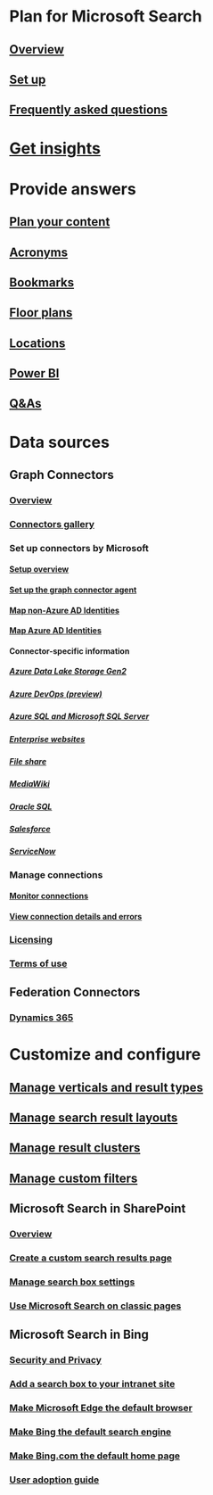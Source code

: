 # Plan for Microsoft Search
## [Overview](overview-microsoft-search.md)
## [Set up](setup-microsoft-search.md)
## [Frequently asked questions](faqs.md)
# [Get insights](usage-reports.md)
# Provide answers
## [Plan your content](plan-your-content.md)
## [Acronyms](manage-acronyms.md)
## [Bookmarks](manage-bookmarks.md)
## [Floor plans](manage-floorplans.md)
## [Locations](manage-locations.md)
## [Power BI](manage-powerbi.md)
## [Q&As](manage-qas.md)
# Data sources
## Graph Connectors
### [Overview](connectors-overview.md)
### [Connectors gallery](connectors-gallery.md)
### Set up connectors by Microsoft
#### [Setup overview](configure-connector.md)
#### [Set up the graph connector agent](on-prem-agent.md)
#### [Map non-Azure AD Identities](map-non-aad.md)
#### [Map Azure AD Identities](map-aad.md)
#### Connector-specific information
##### [Azure Data Lake Storage Gen2](azure-data-lake-connector.md)
##### [Azure DevOps (preview)](azure-devops-connector.md)
##### [Azure SQL and Microsoft SQL Server](MSSQL-connector.md)
##### [Enterprise websites](enterprise-web-connector.md)
##### [File share](fileshare-connector.md)
##### [MediaWiki](mediawiki-connector.md)
##### [Oracle SQL](OracleSQL-connector.md)
##### [Salesforce](salesforce-connector.md)
##### [ServiceNow](servicenow-connector.md)
### Manage connections
#### [Monitor connections](manage-connector.md)
#### [View connection details and errors](connector-details-errors.md)
### [Licensing](licensing.md)
### [Terms of use](terms-of-use.md)
## Federation Connectors
### [Dynamics 365](manage-dynamics365.md)
# Customize and configure
## [Manage verticals and result types](customize-search-page.md)
## [Manage search result layouts](customize-results-layout.md)
## [Manage result clusters](result-cluster.md)
## [Manage custom filters](custom-filters.md)
## Microsoft Search in SharePoint
### [Overview](get-started-search-in-sharepoint-online.md)
### [Create a custom search results page](create-search-results-pages.md)
### [Manage search box settings](manage-spo-search-box.md)
### [Use Microsoft Search on classic pages](manage-classic-spo-pages.md)
## Microsoft Search in Bing
### [Security and Privacy](security-for-search.md)
### [Add a search box to your intranet site](add-a-search-box-to-your-intranet-site.md)
### [Make Microsoft Edge the default browser](/deployedge/edge-default-browser)
### [Make Bing the default search engine](set-default-search-engine.md)
### [Make Bing.com the default home page](set-default-homepage.md)
### [User adoption guide](user-adoption-guide.md)
